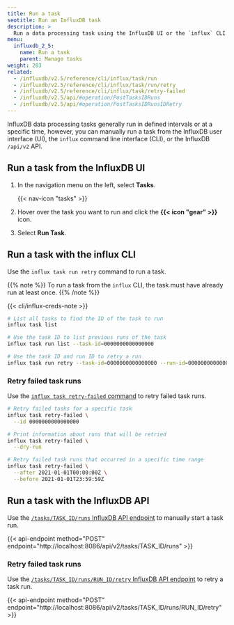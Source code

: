```yaml
---
title: Run a task
seotitle: Run an InfluxDB task
description: >
  Run a data processing task using the InfluxDB UI or the `influx` CLI.
menu:
  influxdb_2_5:
    name: Run a task
    parent: Manage tasks
weight: 203
related:
  - /influxdb/v2.5/reference/cli/influx/task/run
  - /influxdb/v2.5/reference/cli/influx/task/run/retry
  - /influxdb/v2.5/reference/cli/influx/task/retry-failed
  - /influxdb/v2.5/api/#operation/PostTasksIDRuns
  - /influxdb/v2.5/api/#operation/PostTasksIDRunsIDRetry
---
```


InfluxDB data processing tasks generally run in defined intervals or at a specific time,
however, you can manually run a task from the InfluxDB user interface (UI),
the `influx` command line interface (CLI),
or the InfluxDB `/api/v2` API.

## Run a task from the InfluxDB UI
1. In the navigation menu on the left, select **Tasks**.

    {{< nav-icon "tasks" >}}

2. Hover over the task you want to run and click the **{{< icon "gear" >}}** icon.
3. Select **Run Task**.

## Run a task with the influx CLI
Use the `influx task run retry` command to run a task.

{{% note %}}
To run a task from the `influx` CLI, the task must have already run at least once.
{{% /note %}}

{{< cli/influx-creds-note >}}

```sh
# List all tasks to find the ID of the task to run
influx task list

# Use the task ID to list previous runs of the task
influx task run list --task-id=0000000000000000

# Use the task ID and run ID to retry a run
influx task run retry --task-id=0000000000000000 --run-id=0000000000000000
```

### Retry failed task runs
Use the [`influx task retry-failed` command](/influxdb/v2.5/reference/cli/influx/task/retry-failed/)
to retry failed task runs.

```sh
# Retry failed tasks for a specific task
influx task retry-failed \
  --id 0000000000000000

# Print information about runs that will be retried
influx task retry-failed \
  --dry-run

# Retry failed task runs that occurred in a specific time range
influx task retry-failed \
  --after 2021-01-01T00:00:00Z \
  --before 2021-01-01T23:59:59Z
```

## Run a task with the InfluxDB API
Use the [`/tasks/TASK_ID/runs`
InfluxDB API endpoint](/influxdb/v2.5/api/#operation/PostTasksIDRuns) to manually start a task run.

{{< api-endpoint method="POST" endpoint="http://localhost:8086/api/v2/tasks/TASK_ID/runs" >}}

### Retry failed task runs
Use the [`/tasks/TASK_ID/runs/RUN_ID/retry`
InfluxDB API endpoint](/influxdb/v2.5/api/#operation/PostTasksIDRunsIDRetry) to retry a task run.

{{< api-endpoint method="POST" endpoint="http://localhost:8086/api/v2/tasks/TASK_ID/runs/RUN_ID/retry" >}}
